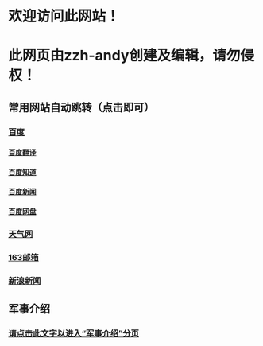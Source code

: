 # 欢迎访问此网站！
# 此网页由zzh-andy创建及编辑，请勿侵权！  
## 常用网站自动跳转（点击即可）  
### [百度](http://baidu.com"最大的搜索网站")  
#### [百度翻译](http://fanyi.baidu.com"遇见外国语言不懂？点它试试")  
#### [百度知道](http://zhidao.baidu.com"有什么不懂得？一切问它")  
#### [百度新闻](http://news.baidu.com"想看看新闻？点它即可")  
#### [百度网盘](https://pan.baidu.com/"要存放文件？点它试试")  
### [天气网](http://www.tianqi.com"查询天气就点它")  
### [163邮箱](https://mail.163.com/"去自己的邮箱？就是它")  
### [新浪新闻](https://news.sina.com.cn/"新闻没看够？再点点它")  

## 军事介绍
### [请点击此文字以进入“军事介绍”分页](https://zzh-andy.github.io/second/jsjssl.md"悬停显示") 
 

